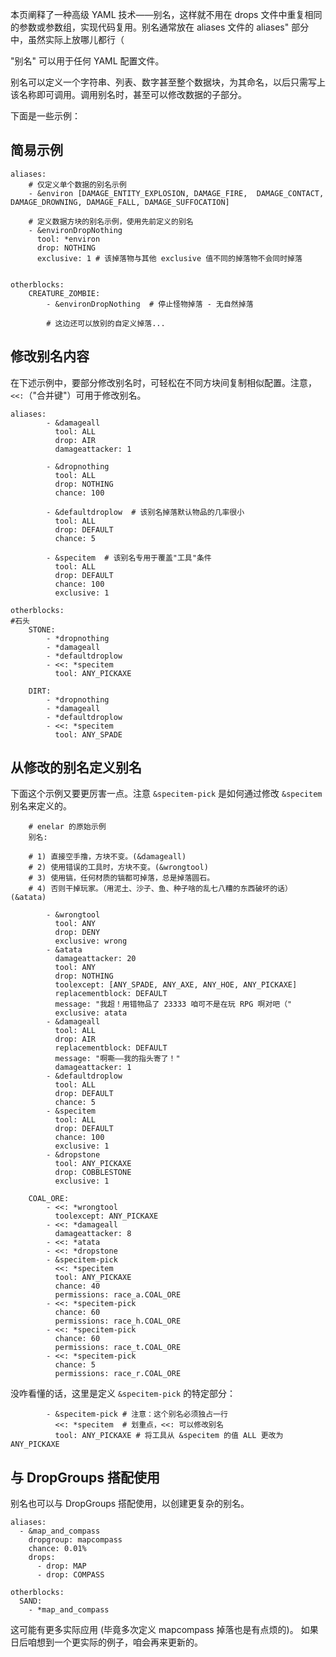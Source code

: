 本页阐释了一种高级 YAML 技术——别名，这样就不用在 drops 文件中重复相同的参数或参数组，实现代码复用。别名通常放在 aliases 文件的 aliases" 部分中，虽然实际上放哪儿都行（

"别名" 可以用于任何 YAML 配置文件。

别名可以定义一个字符串、列表、数字甚至整个数据块，为其命名，以后只需写上该名称即可调用。调用别名时，甚至可以修改数据的子部分。

下面是一些示例：
## 简易示例
```
aliases:
    # 仅定义单个数据的别名示例
    - &environ [DAMAGE_ENTITY_EXPLOSION, DAMAGE_FIRE,  DAMAGE_CONTACT, DAMAGE_DROWNING, DAMAGE_FALL, DAMAGE_SUFFOCATION]

    # 定义数据方块的别名示例，使用先前定义的别名
    - &environDropNothing
      tool: *environ
      drop: NOTHING
      exclusive: 1 # 该掉落物与其他 exclusive 值不同的掉落物不会同时掉落


otherblocks:
    CREATURE_ZOMBIE:
        - &environDropNothing  # 停止怪物掉落 - 无自然掉落

        # 这边还可以放别的自定义掉落...

```
## 修改别名内容
在下述示例中，要部分修改别名时，可轻松在不同方块间复制相似配置。注意，`<<:`（"合并键"）可用于修改别名。
```
aliases:
        - &damageall
          tool: ALL
          drop: AIR
          damageattacker: 1

        - &dropnothing
          tool: ALL
          drop: NOTHING
          chance: 100

        - &defaultdroplow  # 该别名掉落默认物品的几率很小
          tool: ALL
          drop: DEFAULT
          chance: 5

        - &specitem  # 该别名专用于覆盖"工具"条件
          tool: ALL
          drop: DEFAULT
          chance: 100
          exclusive: 1

otherblocks:
#石头
    STONE:
        - *dropnothing
        - *damageall
        - *defaultdroplow
        - <<: *specitem
          tool: ANY_PICKAXE

    DIRT:
        - *dropnothing
        - *damageall
        - *defaultdroplow
        - <<: *specitem
          tool: ANY_SPADE
```
## 从修改的别名定义别名
下面这个示例又要更厉害一点。注意 `&specitem-pick` 是如何通过修改 `&specitem` 别名来定义的。

```
    # enelar 的原始示例
    别名:

    # 1) 直接空手撸，方块不变。(&damageall)
    # 2) 使用错误的工具时，方块不变。(&wrongtool)
    # 3) 使用镐，任何材质的镐都可掉落，总是掉落圆石。
    # 4) 否则干掉玩家。（用泥土、沙子、鱼、种子啥的乱七八糟的东西破坏的话） (&atata)

        - &wrongtool
          tool: ANY
          drop: DENY
          exclusive: wrong
        - &atata
          damageattacker: 20
          tool: ANY
          drop: NOTHING
          toolexcept: [ANY_SPADE, ANY_AXE, ANY_HOE, ANY_PICKAXE]
          replacementblock: DEFAULT
          message: "我超！用错物品了 23333 咱可不是在玩 RPG 啊对吧（"
          exclusive: atata
        - &damageall
          tool: ALL
          drop: AIR
          replacementblock: DEFAULT
          message: "啊嘶——我的指头寄了！"
          damageattacker: 1
        - &defaultdroplow
          tool: ALL
          drop: DEFAULT
          chance: 5
        - &specitem
          tool: ALL
          drop: DEFAULT
          chance: 100
          exclusive: 1
        - &dropstone
          tool: ANY_PICKAXE
          drop: COBBLESTONE
          exclusive: 1

    COAL_ORE:
        - <<: *wrongtool
          toolexcept: ANY_PICKAXE
        - <<: *damageall
          damageattacker: 8
        - <<: *atata
        - <<: *dropstone
        - &specitem-pick 
          <<: *specitem
          tool: ANY_PICKAXE
          chance: 40
          permissions: race_a.COAL_ORE
        - <<: *specitem-pick
          chance: 60
          permissions: race_h.COAL_ORE
        - <<: *specitem-pick
          chance: 60
          permissions: race_t.COAL_ORE
        - <<: *specitem-pick
          chance: 5
          permissions: race_r.COAL_ORE
```
没咋看懂的话，这里是定义 `&specitem-pick` 的特定部分：
```
        - &specitem-pick # 注意：这个别名必须独占一行
          <<: *specitem  # 划重点，<<: 可以修改别名
          tool: ANY_PICKAXE # 将工具从 &specitem 的值 ALL 更改为 ANY_PICKAXE
```
## 与 DropGroups 搭配使用
别名也可以与 DropGroups 搭配使用，以创建更复杂的别名。
```
aliases:
  - &map_and_compass
    dropgroup: mapcompass
    chance: 0.01%
    drops:
      - drop: MAP
      - drop: COMPASS

otherblocks:
  SAND:
    - *map_and_compass
```
这可能有更多实际应用 (毕竟多次定义 mapcompass 掉落也是有点烦的)。
如果日后咱想到一个更实际的例子，咱会再来更新的。
